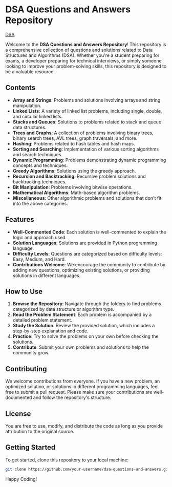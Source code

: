# DSA Questions and Answers Repository

[DSA](Images/dsa.png)

Welcome to the **DSA Questions and Answers Repository**! This repository is a comprehensive collection of questions and solutions related to Data Structures and Algorithms (DSA). Whether you're a student preparing for exams, a developer preparing for technical interviews, or simply someone looking to improve your problem-solving skills, this repository is designed to be a valuable resource.

## Contents

- **Array and Strings**: Problems and solutions involving arrays and string manipulation.
- **Linked Lists**: A variety of linked list problems, including single, double, and circular linked lists.
- **Stacks and Queues**: Solutions to problems related to stack and queue data structures.
- **Trees and Graphs**: A collection of problems involving binary trees, binary search trees, AVL trees, graph traversals, and more.
- **Hashing**: Problems related to hash tables and hash maps.
- **Sorting and Searching**: Implementation of various sorting algorithms and search techniques.
- **Dynamic Programming**: Problems demonstrating dynamic programming concepts and techniques.
- **Greedy Algorithms**: Solutions using the greedy approach.
- **Recursion and Backtracking**: Recursive problem solutions and backtracking techniques.
- **Bit Manipulation**: Problems involving bitwise operations.
- **Mathematical Algorithms**: Math-based algorithm problems.
- **Miscellaneous**: Other algorithmic problems and solutions that don't fit into the above categories.

## Features

- **Well-Commented Code**: Each solution is well-commented to explain the logic and approach used.
- **Solution Languages**: Solutions are provided in Python programming language.
- **Difficulty Levels**: Questions are categorized based on difficulty levels: Easy, Medium, and Hard.
- **Contributions Welcome**: We encourage the community to contribute by adding new questions, optimizing existing solutions, or providing solutions in different languages.

## How to Use

1. **Browse the Repository**: Navigate through the folders to find problems categorized by data structure or algorithm type.
2. **Read the Problem Statement**: Each problem is accompanied by a detailed problem statement.
3. **Study the Solution**: Review the provided solution, which includes a step-by-step explanation and code.
4. **Practice**: Try to solve the problems on your own before checking the solutions.
5. **Contribute**: Submit your own problems and solutions to help the community grow.

## Contributing

We welcome contributions from everyone. If you have a new problem, an optimized solution, or solutions in different programming languages, feel free to submit a pull request. Please make sure your contributions are well-documented and follow the repository's structure.

## License

You are free to use, modify, and distribute the code as long as you provide attribution to the original source.

## Getting Started

To get started, clone this repository to your local machine:

```bash
git clone https://github.com/your-username/dsa-questions-and-answers.git
```
Happy Coding!